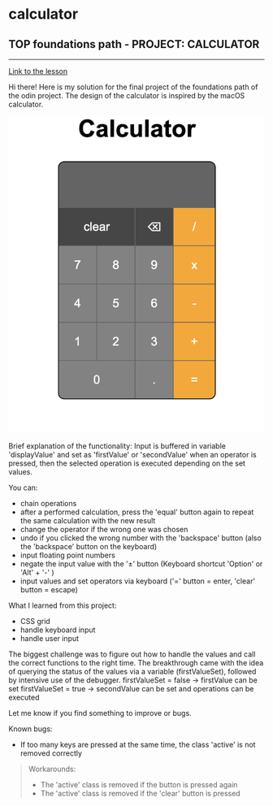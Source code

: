 # calculator
## TOP foundations path - PROJECT: CALCULATOR
---
[Link to the lesson](https://www.theodinproject.com/lessons/foundations-calculator) 

Hi there!
Here is my solution for the final project of the foundations path of the odin project. 
The design of the calculator is inspired by the macOS calculator.

![screenshot calculator](screenshot_calculator.png)

Brief explanation of the functionality:
Input is buffered in variable 'displayValue' and set as 'firstValue' or 'secondValue' when an operator is pressed, then the selected operation is executed depending on the set values. 

You can: 
- chain operations
- after a performed calculation, press the 'equal' button again to repeat the same calculation with the new result
- change the operator if the wrong one was chosen
- undo if you clicked the wrong number with the 'backspace' button (also the 'backspace' button on the keyboard)
- input floating point numbers
- negate the input value with the '±' button (Keyboard shortcut 'Option' or 'Alt' + '-' )
- input values and set operators via keyboard ('=' button = enter, 'clear' button = escape)

What I learned from this project:
- CSS grid
- handle keyboard input
- handle user input

The biggest challenge was to figure out how to handle the values and call the correct functions to the right time. 
The breakthrough came with the idea of querying the status of the values via a variable (firstValueSet), followed by intensive use of the debugger. 
firstValueSet = false -> firstValue can be set
firstValueSet = true -> secondValue can be set and operations can be executed

Let me know if you find something to improve or bugs.

Known bugs: 
- If too many keys are pressed at the same time, the class 'active' is not removed correctly
> Workarounds: 
> - The 'active' class is removed if the button is pressed again
> - The 'active' class is removed if the 'clear' button is pressed
